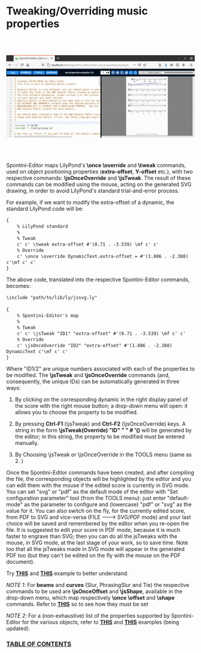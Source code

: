<!--
Created (20/11/2020) by Paolo-Prete.
This file is part of Spontini-Editor project.

Spontini-Editor is free software: you can redistribute it and/or modify
it under the terms of the GNU General Public License as published by
the Free Software Foundation, either version 3 of the License, or
(at your option) any later version.
Spontini-Editor is distributed in the hope that it will be useful,
but WITHOUT ANY WARRANTY; without even the implied warranty of
MERCHANTABILITY or FITNESS FOR A PARTICULAR PURPOSE.  See the
GNU General Public License for more details.

You should have received a copy of the GNU General Public License
along with Spontini-Editor. If not, see <http://www.gnu.org/licenses/>.
-->

# Tweaking/Overriding music properties
<br></br>

![img](images/tweakOverride.gif)

<br></br>

Spontini-Editor maps LilyPond's **\once \override** and **\tweak** commands, used on object positioning properties (**extra-offset**, **Y-offset** etc.), with two respective commands: **\jsOnceOverride** and **\jsTweak**. The result of these commands can be modified using the mouse, acting on the generated SVG drawing, in order to avoid LilyPond's standard trial-and-error process.

For example, if we want to modify the extra-offset of a dynamic, the standard LilyPond code will be:

```
{
    % LilyPond standard
    %
    % Tweak
    c' c' \tweak extra-offset #'(0.71 . -3.539) \mf c' c'
    % Override
    c' \once \override DynamicText.extra-offset = #'(1.806 . -2.388) c'\mf c' c'
}
```
The above code, translated into the respective Spontini-Editor commands, becomes:

```
\include "path/to/lib/ly/jssvg.ly"

{
    % Spontini-Editor's map
    %
    % Tweak
    c' c' \jsTweak "ID1" "extra-offset" #'(0.71 . -3.539) \mf c' c'
    % Override
    c' \jsOnceOverride "ID2" "extra-offset" #'(1.806 . -2.388) DynamicText c'\mf c' c'
}
```

Where "ID1/2" are unique numbers associated with each of the properties to be modified. The **\jsTweak** and **\jsOnceOverride** commands (and, consequently, the unique IDs) can be automatically generated in three ways:

 1. By clicking on the corresponding dynamic in the right display panel of the score with the right mouse button; a drop-down menu will open: it allows you to choose the property to be modified.

 2. By pressing **Ctrl-F1** (\jsTweak) and **Ctrl-F2** (\jsOnceOverride) keys. A string in the form **\jsTweak(Override) "ID" " " # '()** will be generated by the editor; in this string, the property to be modified must be entered manually.
 
 3. By Choosing \jsTweak or \jsOnceOverride in the TOOLS menu (same as 2. )

Once the Spontini-Editor commands have been created, and after compiling the file, the corresponding objects will be highlighted by the editor and you can edit them with the mouse if the edited score is currently in SVG mode.
You can set "svg" or "pdf" as the default mode of the editor with "Set configuration parameter" tool (from the TOOLS menu): just enter "default-mode" as the parameter to configure and (lowercase) "pdf" or "svg" as the value for it.
You can also switch on the fly, for the currently edited score, from PDF to SVG and vice-versa (FILE ---> SVG/PDF mode) and your last choice will be saved and remembered by the editor when you re-open the file.
It is suggested to edit your score in PDF mode, because it is much faster to engrave than SVG; then you can do all the jsTweaks with the mouse, in SVG mode, at the last stage of your work, so to save time.
Note too that all the jsTweaks made in SVG mode will appear in the generated PDF too (but they can't be edited on the fly with the mouse on the PDF document).

Try **[THIS](../examples/set-properties-example-1.ly)** and **[THIS](../examples/set-properties-example-2.ly)** example to better understand.

*NOTE 1*: For **beams** and **curves** (Slur, PhrasingSlur and Tie) the respective commands to be used are **\jsOnceOffset** and **\jsShape**, available in the drop-down menu, which map respectively **\once \offset** and **\shape** commands. Refer to **[THIS](../examples/set-properties-example-2.ly)** so to see how they must be set

*NOTE 2*: For a (non-exhaustive) list of the properties supported by Spontini-Editor for the various objects, refer to **[THIS](../examples/set-properties-example-2.ly)** and **[THIS](../examples/padding-on-brackets-example.ly)** examples (being updated).

### [TABLE OF CONTENTS](toc.md)

